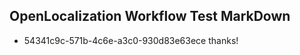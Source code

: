 ## OpenLocalization Workflow Test MarkDown
* 54341c9c-571b-4c6e-a3c0-930d83e63ece thanks!

<!--HONumber=Jul16_HO4-->


